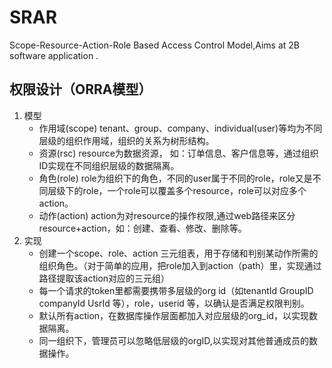 # SRAR
Scope-Resource-Action-Role Based Access Control Model,Aims at 2B  software application .


## 权限设计（ORRA模型）
1. 模型
    - 作用域(scope) tenant、group、company、individual(user)等均为不同层级的组织作用域，组织的关系为树形结构。
    - 资源(rsc) resource为数据资源， 如：订单信息、客户信息等，通过组织ID实现在不同组织层级的数据隔离。
    - 角色(role) role为组织下的角色，不同的user属于不同的role，role又是不同层级下的role，一个role可以覆盖多个resource，role可以对应多个action。
    - 动作(action) action为对resource的操作权限,通过web路径来区分resource+action，如：创建、查看、修改、删除等。
2. 实现
    - 创建一个scope、role、action 三元组表，用于存储和判别某动作所需的组织角色。（对于简单的应用，把role加入到action（path）里，实现通过路径提取该action对应的三元组）
    - 每一个请求的token里都需要携带多层级的org id（如tenantId GroupID companyId UsrId 等），role，userid 等，以确认是否满足权限判别。
    - 默认所有action，在数据库操作层面都加入对应层级的org_id，以实现数据隔离。
    - 同一组织下，管理员可以忽略低层级的orgID,以实现对其他普通成员的数据操作。
 

